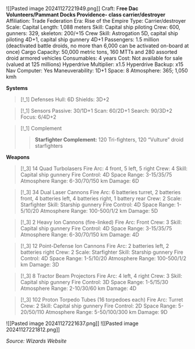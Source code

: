 ![[Pasted image 20241127221949.png]]
Craft: F**ree Dac Volunteers/Pammant Docks Providence- class carrier/destroyer**
Affiliation: Trade Federation
Era: Rise of the Empire
Type: Carrier/destroyer
Scale: Capital
Length: 1,088 meters
Skill: Capital ship piloting
Crew: 600, gunners: 329, skeleton: 200/+15
Crew Skill: Astrogation 5D, capital ship piloting 4D+1, capital ship gunnery 4D+1 Passengers: 1.5 million (deactivated battle droids, no more
than 6,000 can be activated on-board at once)
Cargo Capacity: 50,000 metric tons, 160 MTTs and 280 assorted droid armored vehicles
Consumables: 4 years
Cost: Not available for sale (valued at 125 millions)
Hyperdrive Multiplier: x1.5
Hyperdrive Backup: x15
Nav Computer: Yes
Maneuverability: 1D+1
Space: 8
Atmosphere: 365; 1,050 kmh

**Systems**
> [!_1] Defenses
> Hull: 6D
> Shields: 3D+2
> 

> [!_1] Sensors
> Passive: 30/1D+1
> Scan: 60/2D+1
> Search: 90/3D+2
> Focus: 6/4D+2

> [!_1] Complement
> > **Starfighter Complement:** 120 Tri-fighters, 120 “Vulture” droid starfighters

**Weapons**
> [!_3] 14 Quad Turbolasers
> Fire Arc: 4 front, 5 left, 5 right
> Crew: 4
> Skill: Capital ship gunnery
> Fire Control: 4D
> Space Range: 3-15/35/75
> Atmosphere Range: 6-30/70/150 km
> Damage: 6D

> [!_3] 34 Dual Laser Cannons
> Fire Arc: 6 batteries turret, 2 batteries front, 4 batteries left, 4 batteries right, 1 battery rear
> Crew: 2
> Scale: Starfighter
> Skill: Starship gunnery
> Fire Control: 4D
> Space Range: 1-5/10/20
> Atmosphere Range: 100-500/1/2 km
> Damage: 5D

> [!_3] 2 Heavy Ion Cannons (fire-linked)
> Fire Arc: Front
> Crew: 3
> Skill: Capital ship gunnery
> Fire Control: 4D
> Space Range: 3-15/35/75
> Atmosphere Range: 6-30/70/150 km
> Damage: 4D

> [!_3] 12 Point-Defense Ion Cannons
> Fire Arc: 2 batteries left, 2 batteries right
> Crew: 2
> Scale: Starfighter
> Skill: Starship gunnery
> Fire Control: 4D
> Space Range: 1-5/10/20
> Atmosphere Range: 100-500/1/2 km
> Damage: 3D

> [!_3] 8 Tractor Beam Projectors
> Fire Arc: 4 left, 4 right
> Crew: 3
> Skill: Capital ship gunnery
> Fire Control: 3D
> Space Range: 1-5/15/30
> Atmosphere Range: 2-10/30/60 km
> Damage: 4D

> [!_3] 102 Proton Torpedo Tubes (16 torpedoes each)
> Fire Arc: Turret
> Crew: 2
> Skill: Capital ship gunnery
> Fire Control: 2D
> Space Range: 5-20/50/110
> Atmosphere Range: 5-50/100/300 km
> Damage: 9D




![[Pasted image 20241127221637.png]]
![[Pasted image 20241127221812.png]]



*Source: Wizards Website*